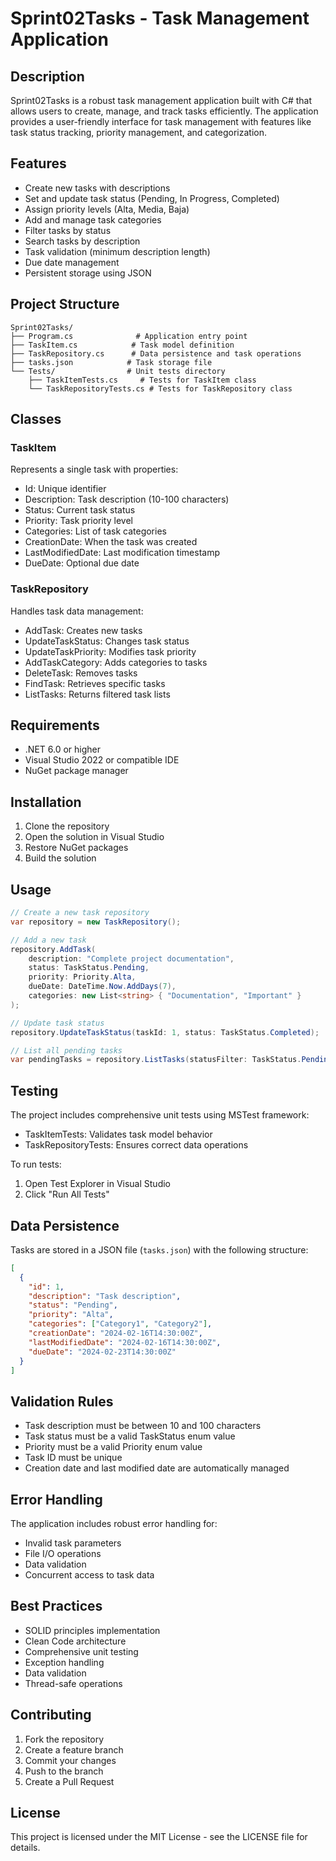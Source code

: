 # Sprint02Tasks - Task Management Application

## Description
Sprint02Tasks is a robust task management application built with C# that allows users to create, manage, and track tasks efficiently. The application provides a user-friendly interface for task management with features like task status tracking, priority management, and categorization.

## Features
- Create new tasks with descriptions
- Set and update task status (Pending, In Progress, Completed)
- Assign priority levels (Alta, Media, Baja)
- Add and manage task categories
- Filter tasks by status
- Search tasks by description
- Task validation (minimum description length)
- Due date management
- Persistent storage using JSON

## Project Structure
```
Sprint02Tasks/
├── Program.cs              # Application entry point
├── TaskItem.cs            # Task model definition
├── TaskRepository.cs      # Data persistence and task operations
├── tasks.json            # Task storage file
└── Tests/                # Unit tests directory
    ├── TaskItemTests.cs     # Tests for TaskItem class
    └── TaskRepositoryTests.cs # Tests for TaskRepository class
```

## Classes

### TaskItem
Represents a single task with properties:
- Id: Unique identifier
- Description: Task description (10-100 characters)
- Status: Current task status
- Priority: Task priority level
- Categories: List of task categories
- CreationDate: When the task was created
- LastModifiedDate: Last modification timestamp
- DueDate: Optional due date

### TaskRepository
Handles task data management:
- AddTask: Creates new tasks
- UpdateTaskStatus: Changes task status
- UpdateTaskPriority: Modifies task priority
- AddTaskCategory: Adds categories to tasks
- DeleteTask: Removes tasks
- FindTask: Retrieves specific tasks
- ListTasks: Returns filtered task lists

## Requirements
- .NET 6.0 or higher
- Visual Studio 2022 or compatible IDE
- NuGet package manager

## Installation
1. Clone the repository
2. Open the solution in Visual Studio
3. Restore NuGet packages
4. Build the solution

## Usage
```csharp
// Create a new task repository
var repository = new TaskRepository();

// Add a new task
repository.AddTask(
    description: "Complete project documentation",
    status: TaskStatus.Pending,
    priority: Priority.Alta,
    dueDate: DateTime.Now.AddDays(7),
    categories: new List<string> { "Documentation", "Important" }
);

// Update task status
repository.UpdateTaskStatus(taskId: 1, status: TaskStatus.Completed);

// List all pending tasks
var pendingTasks = repository.ListTasks(statusFilter: TaskStatus.Pending);
```

## Testing
The project includes comprehensive unit tests using MSTest framework:
- TaskItemTests: Validates task model behavior
- TaskRepositoryTests: Ensures correct data operations

To run tests:
1. Open Test Explorer in Visual Studio
2. Click "Run All Tests"

## Data Persistence
Tasks are stored in a JSON file (`tasks.json`) with the following structure:
```json
[
  {
    "id": 1,
    "description": "Task description",
    "status": "Pending",
    "priority": "Alta",
    "categories": ["Category1", "Category2"],
    "creationDate": "2024-02-16T14:30:00Z",
    "lastModifiedDate": "2024-02-16T14:30:00Z",
    "dueDate": "2024-02-23T14:30:00Z"
  }
]
```

## Validation Rules
- Task description must be between 10 and 100 characters
- Task status must be a valid TaskStatus enum value
- Priority must be a valid Priority enum value
- Task ID must be unique
- Creation date and last modified date are automatically managed

## Error Handling
The application includes robust error handling for:
- Invalid task parameters
- File I/O operations
- Data validation
- Concurrent access to task data

## Best Practices
- SOLID principles implementation
- Clean Code architecture
- Comprehensive unit testing
- Exception handling
- Data validation
- Thread-safe operations

## Contributing
1. Fork the repository
2. Create a feature branch
3. Commit your changes
4. Push to the branch
5. Create a Pull Request

## License
This project is licensed under the MIT License - see the LICENSE file for details.
